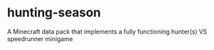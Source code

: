 # hunting-season
A Minecraft data pack that implements a fully functioning hunter(s) VS speedrunner minigame
